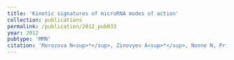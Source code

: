 ```yaml
---
title: 'Kinetic signatures of microRNA modes of action'
collection: publications
permalink: /publication/2012_pub033
year: 2012
pubtype: 'MMN'
citation: 'Morozova N<sup>*</sup>, Zinovyev A<sup>*</sup>, Nonne N, Pritchard L-L, Gorban AN, Harel-Bellan A. Kinetic signatures of microRNA modes of action. 2012. <i>RNA</i> <b>18</b>(9): 032284.'
---
```


